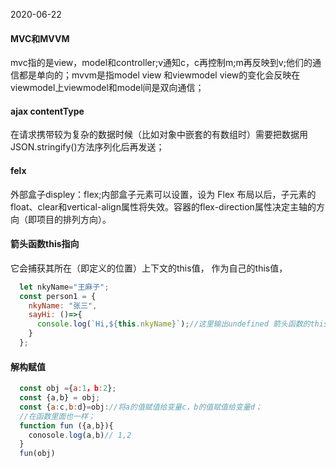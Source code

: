 2020-06-22
#### MVC和MVVM
mvc指的是view，model和controller;v通知c，c再控制m;m再反映到v;他们的通信都是单向的；mvvm是指model view 和viewmodel view的变化会反映在viewmodel上viewmodel和model间是双向通信；
#### ajax contentType
在请求携带较为复杂的数据时候（比如对象中嵌套的有数组时）需要把数据用JSON.stringify()方法序列化后再发送；
#### felx
外部盒子displey：flex;内部盒子元素可以设置，设为 Flex 布局以后，子元素的float、clear和vertical-align属性将失效。容器的flex-direction属性决定主轴的方向（即项目的排列方向）。
#### 箭头函数this指向
它会捕获其所在（即定义的位置）上下文的this值， 作为自己的this值，

```javascript
  let nkyName="王麻子";
  const person1 = {
    nkyName: "张三",
    sayHi: ()=>{
      console.log(`Hi,${this.nkyName}`);//这里输出undefined 箭头函数的this继承的是父执行上下文里面的this；父执行是person1；父执行上下文是window;let不会挂载在window上
    }
  };
  ```

#### 解构赋值
```javascript
  const obj ={a:1，b:2};
  const {a,b} = obj;
  const {a:c,b:d}=obj://将a的值赋值给变量c，b的值赋值给变量d；
  //在函数里面也一样；
  function fun ({a,b}){
    conosole.log(a,b)// 1,2
  }
  fun(obj)
```
